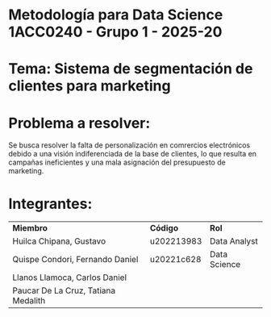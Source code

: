 # Metodología para Data Science 1ACC0240 - Grupo 1 - 2025-20

# Tema: Sistema de segmentación de clientes para marketing

# Problema a resolver:

Se busca resolver la falta de personalización en comrercios electrónicos debido a una visión indiferenciada de la base de clientes, lo que resulta en campañas ineficientes y una mala asignación del presupuesto de marketing.

# Integrantes:

<center>
<table>
    <tr>
        <td><strong>Miembro</strong></td>
        <td><strong>Código</strong></td>
        <td><strong>Rol</strong></td>
    </tr>
    <tr>
        <td>Huilca Chipana, Gustavo</td>
        <td>u202213983</td>
        <td>Data Analyst</td>
    </tr>
    <tr>
        <td>Quispe Condori, Fernando Daniel</td>
        <td>u20221c628</td>
        <td>Data Science</td>
    </tr>
    <tr>
        <td>Llanos Llamoca, Carlos Daniel</td>
        <td> </td>
        <td></td>
    </tr>
    <tr>
        <td>Paucar De La Cruz, Tatiana Medalith</td>
        <td> </td>
        <td></td>
    </tr>
</table>
</center>

